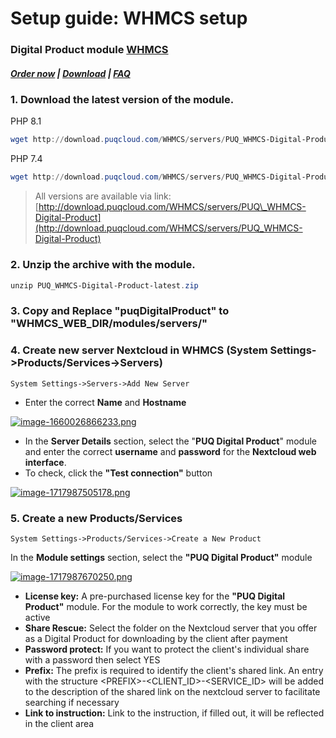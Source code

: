# Setup guide: WHMCS setup

### Digital Product module **[WHMCS](https://puqcloud.com/link.php?id=77)** 

#####  [Order now](https://puqcloud.com/index.php?rp=/store/whmcs-module-digital-product) | [Download](https://download.puqcloud.com/WHMCS/servers/PUQ_WHMCS-Digital-Product/) | [FAQ](https://faq.puqcloud.com/)
  

### 1. Download the latest version of the module.

PHP 8.1

```Powershell
wget http://download.puqcloud.com/WHMCS/servers/PUQ_WHMCS-Digital-Product/PUQ_WHMCS-Digital-Product-latest.zip
```

PHP 7.4

```Powershell
wget http://download.puqcloud.com/WHMCS/servers/PUQ_WHMCS-Digital-Product/php74/PUQ_WHMCS-Digital-Product-latest.zip
```

>All versions are available via link: [http://download.puqcloud.com/WHMCS/servers/PUQ\_WHMCS-Digital-Product](http://download.puqcloud.com/WHMCS/servers/PUQ_WHMCS-Digital-Product)

### 2. Unzip the archive with the module.

```Powershell
unzip PUQ_WHMCS-Digital-Product-latest.zip
```

### 3. Copy and Replace "puqDigitalProduct" to "WHMCS\_WEB\_DIR/modules/servers/"

### 4. Create new server Nextcloud in WHMCS (System Settings-&gt;Products/Services-&gt;Servers)

```
System Settings->Servers->Add New Server
```

- Enter the correct **Name** and **Hostname**

[![image-1660026866233.png](https://doc.puq.info/uploads/images/gallery/2022-08/scaled-1680-/image-1660026866233.png)](https://doc.puq.info/uploads/images/gallery/2022-08/image-1660026866233.png)

- In the **Server Details** section, select the "**PUQ Digital Product**" module and enter the correct **username** and **password** for the **Nextcloud web interface**.
- To check, click the **"Test connection"** button

[![image-1717987505178.png](https://doc.puq.info/uploads/images/gallery/2024-06/scaled-1680-/image-1717987505178.png)](https://doc.puq.info/uploads/images/gallery/2024-06/image-1717987505178.png)

### 5. Create a new Products/Services

```
System Settings->Products/Services->Create a New Product
```

In the **Module settings** section, select the **"PUQ Digital Product"** module

[![image-1717987670250.png](https://doc.puq.info/uploads/images/gallery/2024-06/scaled-1680-/image-1717987670250.png)](https://doc.puq.info/uploads/images/gallery/2024-06/image-1717987670250.png)

- **License key:** A pre-purchased license key for the **"PUQ Digital Product"** module. For the module to work correctly, the key must be active
- **Share Rescue:** Select the folder on the Nextcloud server that you offer as a Digital Product for downloading by the client after payment
- **Password protect:** If you want to protect the client's individual share with a password then select YES
- **Prefix:** The prefix is ​​required to identify the client's shared link. An entry with the structure &lt;PREFIX&gt;-&lt;CLIENT\_ID&gt;-&lt;SERVICE\_ID&gt; will be added to the description of the shared link on the nextcloud server to facilitate searching if necessary
- **Link to instruction:** Link to the instruction, if filled out, it will be reflected in the client area
